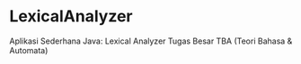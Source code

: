 # LexicalAnalyzer
 Aplikasi Sederhana Java: Lexical Analyzer Tugas Besar TBA (Teori Bahasa & Automata)
